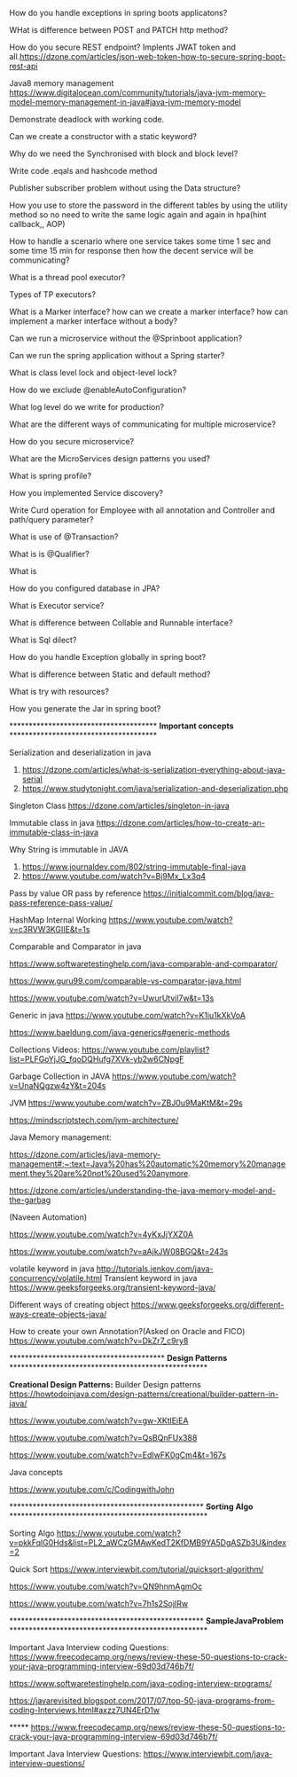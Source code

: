 How do you handle exceptions in spring boots applicatons?

WHat is difference between POST and PATCH http method?

How do you secure REST endpoint? Implents JWAT token and all.https://dzone.com/articles/json-web-token-how-to-secure-spring-boot-rest-api


Java8 memory management https://www.digitalocean.com/community/tutorials/java-jvm-memory-model-memory-management-in-java#java-jvm-memory-model


Demonstrate deadlock with working code.

Can we create a constructor with a static keyword?

Why do we need the Synchronised with block and block level?

Write code .eqals and hashcode method


Publisher subscriber problem without using the Data structure?

How you use to store the password in the different tables by using the utility method so no need to write the same logic again and again in hpa(hint callback,, AOP)

How to handle a scenario where one service takes some time 1 sec and some time 15 min for response then how the decent service will be communicating?





What is a thread pool executor?

Types of TP executors?

What is a Marker interface? how can we create a marker interface? how can implement a marker interface without a body?

Can we run a microservice without the @Sprinboot application?

Can we run the spring application without a Spring starter?

What is class level lock and object-level lock?

How do we exclude @enableAutoConfiguration?

What log level do we write for production?


What are the different ways of communicating for multiple microservice?

How do you secure microservice?

What are the MicroServices design patterns you used?

What is spring profile?

How you implemented Service discovery?

Write Curd operation for Employee with all annotation and Controller and path/query parameter?

What is use of @Transaction?

What is is @Qualifier?

What is 

How do you configured database in JPA?

What is Executor service?

What is difference between Collable and Runnable interface?

What is Sql dilect?

How do you handle Exception globally in spring boot?

What is difference between Static and default method?

What is try with resources?

How you generate the Jar in spring boot?



************************************** **Important concepts** **************************************

Serialization and deserialization in java

1. https://dzone.com/articles/what-is-serialization-everything-about-java-serial
2. https://www.studytonight.com/java/serialization-and-deserialization.php

Singleton Class
  https://dzone.com/articles/singleton-in-java

Immutable class in java
  https://dzone.com/articles/how-to-create-an-immutable-class-in-java

Why String is immutable in JAVA
1. https://www.journaldev.com/802/string-immutable-final-java
2. https://www.youtube.com/watch?v=Bj9Mx_Lx3q4

Pass by value OR pass by reference
https://initialcommit.com/blog/java-pass-reference-pass-value/


HashMap Internal Working
https://www.youtube.com/watch?v=c3RVW3KGIIE&t=1s

Comparable and Comparator in java

https://www.softwaretestinghelp.com/java-comparable-and-comparator/

https://www.guru99.com/comparable-vs-comparator-java.html

https://www.youtube.com/watch?v=UwurUtvil7w&t=13s

Generic in java
https://www.youtube.com/watch?v=K1iu1kXkVoA

https://www.baeldung.com/java-generics#generic-methods


Collections Videos:
https://www.youtube.com/playlist?list=PLFGoYjJG_fqoDQHufg7XVk-yb2w6CNpgF

Garbage Collection in JAVA
https://www.youtube.com/watch?v=UnaNQgzw4zY&t=204s

JVM
https://www.youtube.com/watch?v=ZBJ0u9MaKtM&t=29s

https://mindscriptstech.com/jvm-architecture/

Java Memory management:

https://dzone.com/articles/java-memory-management#:~:text=Java%20has%20automatic%20memory%20management,they%20are%20not%20used%20anymore.

https://dzone.com/articles/understanding-the-java-memory-model-and-the-garbag

(Naveen Automation)

https://www.youtube.com/watch?v=4yKxJjYXZ0A

https://www.youtube.com/watch?v=aAjkJW08BGQ&t=243s



volatile keyword in java http://tutorials.jenkov.com/java-concurrency/volatile.html
Transient keyword in java https://www.geeksforgeeks.org/transient-keyword-java/

Different ways of creating object https://www.geeksforgeeks.org/different-ways-create-objects-java/

How to create your own Annotation?(Asked on Oracle and FICO) https://www.youtube.com/watch?v=DkZr7_c9ry8

**************************************** **Design Patterns** ***************************************************

**Creational Design Patterns:**
Builder Design patterns
https://howtodoinjava.com/design-patterns/creational/builder-pattern-in-java/


https://www.youtube.com/watch?v=gw-XKtlEiEA

https://www.youtube.com/watch?v=QsBQnFUx388

https://www.youtube.com/watch?v=EdIwFK0gCm4&t=167s

Java concepts

https://www.youtube.com/c/CodingwithJohn

************************************************** **Sorting Algo** ***************************************************


Sorting Algo
https://www.youtube.com/watch?v=pkkFqlG0Hds&list=PL2_aWCzGMAwKedT2KfDMB9YA5DgASZb3U&index=2

Quick Sort
https://www.interviewbit.com/tutorial/quicksort-algorithm/

https://www.youtube.com/watch?v=QN9hnmAgmOc

https://www.youtube.com/watch?v=7h1s2SojIRw


************************************************** **SampleJavaProblem** ***************************************************
 

Important Java Interview coding Questions:
https://www.freecodecamp.org/news/review-these-50-questions-to-crack-your-java-programming-interview-69d03d746b7f/

https://www.softwaretestinghelp.com/java-coding-interview-programs/

https://javarevisited.blogspot.com/2017/07/top-50-java-programs-from-coding-Interviews.html#axzz7UN4ErD1w

***** https://www.freecodecamp.org/news/review-these-50-questions-to-crack-your-java-programming-interview-69d03d746b7f/

Important Java Interview Questions:
https://www.interviewbit.com/java-interview-questions/
